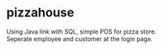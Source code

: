 # pizzahouse
Using Java link with SQL, simple POS for pizza store.<br>
Seperate employee and customer at the login page.
